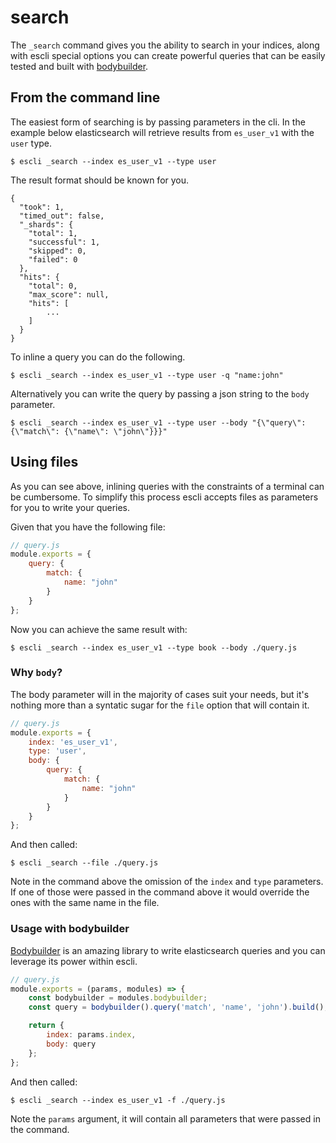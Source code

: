 # search

The `_search` command gives you the ability to search in your indices, along
with escli special options you can create powerful queries that can be easily
tested and built with [bodybuilder](https://github.com/danpaz/bodybuilder).

## From the command line

The easiest form of searching is by passing parameters in the cli. In the
example below elasticsearch will retrieve results from `es_user_v1` with the
`user` type.

```
$ escli _search --index es_user_v1 --type user
```

The result format should be known for you.

```
{
  "took": 1,
  "timed_out": false,
  "_shards": {
    "total": 1,
    "successful": 1,
    "skipped": 0,
    "failed": 0
  },
  "hits": {
    "total": 0,
    "max_score": null,
    "hits": [
        ...
    ]
  }
}
```

To inline a query you can do the following.

```
$ escli _search --index es_user_v1 --type user -q "name:john"
```

Alternatively you can write the query by passing a json string to the `body` parameter.

```
$ escli _search --index es_user_v1 --type user --body "{\"query\": {\"match\": {\"name\": \"john\"}}}"
```

## Using files

As you can see above, inlining queries with the constraints of a terminal can be
cumbersome. To simplify this process escli accepts files as parameters for you
to write your queries.

Given that you have the following file:

```javascript
// query.js
module.exports = {
    query: {
        match: {
            name: "john"
        }
    }
};
```

Now you can achieve the same result with:

```
$ escli _search --index es_user_v1 --type book --body ./query.js
```

### Why `body`?

The body parameter will in the majority of cases suit your needs, but it's
nothing more than a syntatic sugar for the `file` option that will contain it.

```javascript
// query.js
module.exports = {
    index: 'es_user_v1',
    type: 'user',
    body: {
        query: {
            match: {
                name: "john"
            }
        }
    }
};
```

And then called:

```
$ escli _search --file ./query.js
```

Note in the command above the omission of the `index` and `type` parameters. If
one of those were passed in the command above it would override the ones with
the same name in the file.


### Usage with bodybuilder

[Bodybuilder](https://github.com/danpaz/bodybuilder) is an amazing library to
write elasticsearch queries and you can leverage its power within escli.

```javascript
// query.js
module.exports = (params, modules) => {
    const bodybuilder = modules.bodybuilder;
    const query = bodybuilder().query('match', 'name', 'john').build();

    return {
        index: params.index,
        body: query
    };
};
```

And then called:

```
$ escli _search --index es_user_v1 -f ./query.js
```

Note the `params` argument, it will contain all parameters that were passed in
the command.
